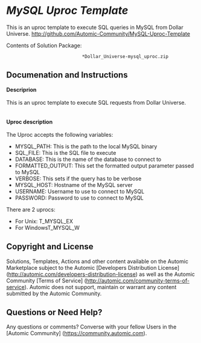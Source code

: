 *MySQL Uproc Template*
=============


This is an uproc template to execute SQL queries in MySQL from Dollar Universe.
http://github.com/Automic-Community/MySQL-Uproc-Template

<!-- List of attached files -->
Contents of Solution Package:

						
								*Dollar_Universe-mysql_uproc.zip
								
						


Documenation and Instructions
---

<div class="ipsType_textblock ipsPad_half description_content">
<div class="ipsType_textblock ipsPad_half description_content"><span><strong class="bbc">Descriprion</strong></span><br /><br />This is an uproc template to execute SQL requests from Dollar Universe.<br /><br /><br /><strong class="bbc"><span>Uproc description</span></strong><br /><br />The Uproc accepts the following variables:
<ul class="bbc">
<li>MYSQL_PATH: This is the path to the local MySQL binary</li>
<li>SQL_FILE: This is the SQL file to execute</li>
<li>DATABASE: This is the name of the database to connect to</li>
<li>FORMATTED_OUTPUT: This set the formatted output parameter passed to MySQL</li>
<li>VERBOSE: This sets if the query has to be verbose</li>
<li>MYSQL_HOST: Hostname of the MySQL server</li>
<li>USERNAME: Username to use to connect to MySQL</li>
<li>PASSWORD: Password to use to connect to MySQL</li>
</ul>
There are 2 uprocs:
<ul class="bbc">
<li>For Unix: T_MYSQL_EX</li>
<li>For WindowsT_MYSQL_W</li>
</ul>
</div>
</div>

Copyright and License
---

Solutions, Templates, Actions and other content available on the Automic Marketplace subject to the Automic [Developers Distribution License] (http://automic.com/developers-distribution-license) as well as the Automic Community [Terms of Service] (http://automic.com/community-terms-of-service).
Automic does not support, maintain or warrant any content submitted by the Automic Community.



Questions or Need Help? 
---
Any questions or comments? Converse with your fellow Users in the [Automic Community] (https://community.automic.com).